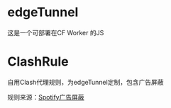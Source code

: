# edgeTunnel
这是一个可部署在CF Worker 的JS

# ClashRule
自用Clash代理规则，为edgeTunnel定制，包含广告屏蔽

规则来源：[Spotify广告屏蔽](https://github.com/x0uid/SpotifyAdBlock)